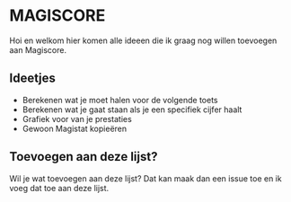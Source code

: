 # MAGISCORE

Hoi en welkom hier komen alle ideeen die ik graag nog willen toevoegen aan Magiscore.

## Ideetjes

 - Berekenen wat je moet halen voor de volgende toets
 - Berekenen wat je gaat staan als je een specifiek cijfer haalt
 - Grafiek voor van je prestaties
 - Gewoon Magistat kopieëren

## Toevoegen aan deze lijst?

Wil je wat toevoegen aan deze lijst? Dat kan maak dan een issue toe en ik voeg dat toe aan deze lijst.